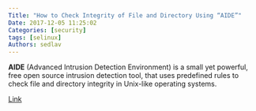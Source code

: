 ```yaml
---
Title: "How to Check Integrity of File and Directory Using “AIDE”"
Date: 2017-12-05 11:25:02
Categories: [security]
tags: [selinux]
Authors: sedlav
---
```


**AIDE** (Advanced Intrusion Detection Environment) is a small yet powerful, free open source intrusion detection tool, that uses predefined rules to check file and directory integrity in Unix-like operating systems.

[Link](https://www.tecmint.com/check-integrity-of-file-and-directory-using-aide-in-linux/)
